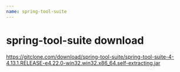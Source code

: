 ```yaml
---
name: spring-tool-suite
---
```


# spring-tool-suite download

https://gitclone.com/download/spring-tool-suite/spring-tool-suite-4-4.13.1.RELEASE-e4.22.0-win32.win32.x86_64.self-extracting.jar